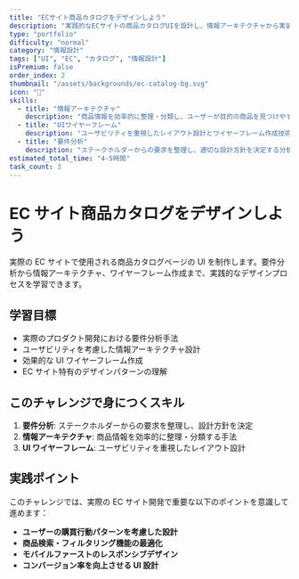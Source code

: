 ```yaml
---
title: "ECサイト商品カタログをデザインしよう"
description: "実践的なECサイトの商品カタログUIを設計し、情報アーキテクチャから実装まで学習します"
type: "portfolio"
difficulty: "normal"
category: "情報設計"
tags: ["UI", "EC", "カタログ", "情報設計"]
isPremium: false
order_index: 2
thumbnail: "/assets/backgrounds/ec-catalog-bg.svg"
icon: "🛒"
skills:
  - title: "情報アーキテクチャ"
    description: "商品情報を効率的に整理・分類し、ユーザーが目的の商品を見つけやすい構造設計"
  - title: "UIワイヤーフレーム"
    description: "ユーザビリティを重視したレイアウト設計とワイヤーフレーム作成技術"
  - title: "要件分析"
    description: "ステークホルダーからの要求を整理し、適切な設計方針を決定する分析手法"
estimated_total_time: "4-5時間"
task_count: 3
---
```


# EC サイト商品カタログをデザインしよう

実際の EC サイトで使用される商品カタログページの UI を制作します。要件分析から情報アーキテクチャ、ワイヤーフレーム作成まで、実践的なデザインプロセスを学習できます。

## 学習目標

- 実際のプロダクト開発における要件分析手法
- ユーザビリティを考慮した情報アーキテクチャ設計
- 効果的な UI ワイヤーフレーム作成
- EC サイト特有のデザインパターンの理解

## このチャレンジで身につくスキル

1. **要件分析**: ステークホルダーからの要求を整理し、設計方針を決定
2. **情報アーキテクチャ**: 商品情報を効率的に整理・分類する手法
3. **UI ワイヤーフレーム**: ユーザビリティを重視したレイアウト設計

## 実践ポイント

このチャレンジでは、実際の EC サイト開発で重要な以下のポイントを意識して進めます：

- **ユーザーの購買行動パターンを考慮した設計**
- **商品検索・フィルタリング機能の最適化**
- **モバイルファーストのレスポンシブデザイン**
- **コンバージョン率を向上させる UI 設計**
